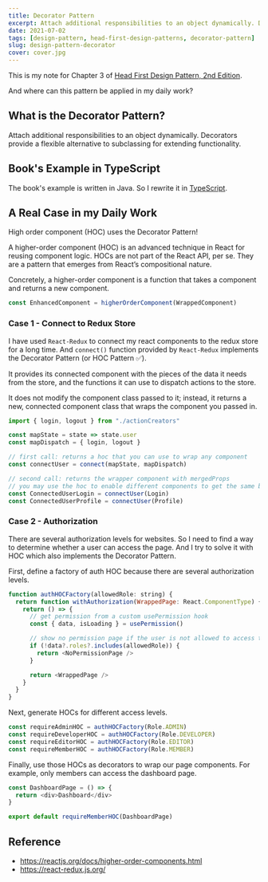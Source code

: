 ```yaml
---
title: Decorator Pattern
excerpt: Attach additional responsibilities to an object dynamically. Decorators provide a flexible alternative to subclassing for extending functionality.
date: 2021-07-02
tags: [design-pattern, head-first-design-patterns, decorator-pattern]
slug: design-pattern-decorator
cover: cover.jpg
---
```


This is my note for Chapter 3 of [Head First Design Pattern, 2nd Edition](https://learning.oreilly.com/library/view/head-first-design/9781492077992/).

And where can this pattern be applied in my daily work?

## What is the Decorator Pattern?

Attach additional responsibilities to an object dynamically. Decorators provide a flexible alternative to subclassing for extending functionality.

## Book's Example in TypeScript

The book's example is written in Java. So I rewrite it in [TypeScript](https://github.com/wtlin1228/typescript-head-first-design-patterns-2nd-edition/tree/main/03-starbuzz).

## A Real Case in my Daily Work

High order component (HOC) uses the Decorator Pattern!

A higher-order component (HOC) is an advanced technique in React for reusing component logic. HOCs are not part of the React API, per se. They are a pattern that emerges from React’s compositional nature.

Concretely, a higher-order component is a function that takes a component and returns a new component.

```js
const EnhancedComponent = higherOrderComponent(WrappedComponent)
```

### Case 1 - Connect to Redux Store

I have used `React-Redux` to connect my react components to the redux store for a long time. And `connect()` function provided by `React-Redux` implements the Decorator Pattern (or HOC Pattern ✅).

It provides its connected component with the pieces of the data it needs from the store, and the functions it can use to dispatch actions to the store.

It does not modify the component class passed to it; instead, it returns a new, connected component class that wraps the component you passed in.

```js
import { login, logout } from "./actionCreators"

const mapState = state => state.user
const mapDispatch = { login, logout }

// first call: returns a hoc that you can use to wrap any component
const connectUser = connect(mapState, mapDispatch)

// second call: returns the wrapper component with mergedProps
// you may use the hoc to enable different components to get the same behavior
const ConnectedUserLogin = connectUser(Login)
const ConnectedUserProfile = connectUser(Profile)
```

### Case 2 - Authorization

There are several authorization levels for websites. So I need to find a way to determine whether a user can access the page. And I try to solve it with HOC which also implements the Decorator Pattern.

First, define a factory of auth HOC because there are several authorization levels.

```js
function authHOCFactory(allowedRole: string) {
  return function withAuthorization(WrappedPage: React.ComponentType) {
    return () => {
      // get permission from a custom usePermission hook
      const { data, isLoading } = usePermission()

      // show no permission page if the user is not allowed to access this page
      if (!data?.roles?.includes(allowedRole)) {
        return <NoPermissionPage />
      }

      return <WrappedPage />
    }
  }
}
```

Next, generate HOCs for different access levels.

```js
const requireAdminHOC = authHOCFactory(Role.ADMIN)
const requireDeveloperHOC = authHOCFactory(Role.DEVELOPER)
const requireEditorHOC = authHOCFactory(Role.EDITOR)
const requireMemberHOC = authHOCFactory(Role.MEMBER)
```

Finally, use those HOCs as decorators to wrap our page components. For example, only members can access the dashboard page.

```js
const DashboardPage = () => {
  return <div>Dashboard</div>
}

export default requireMemberHOC(DashboardPage)
```

## Reference

- https://reactjs.org/docs/higher-order-components.html
- https://react-redux.js.org/
